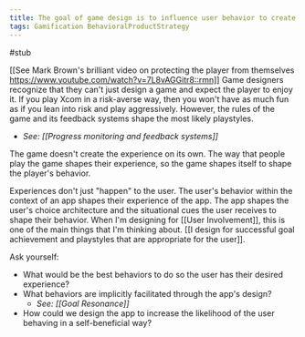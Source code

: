 ```yaml
---
title: The goal of game design is to influence user behavior to create an intended experience
tags: Gamification BehavioralProductStrategy
---
```

#stub

[[See Mark Brown's brilliant video on protecting the player from themselves https://www.youtube.com/watch?v=7L8vAGGitr8::rmn]] Game designers recognize that they can't just design a game and expect the player to enjoy it. If you play Xcom in a risk-averse way, then you won't have as much fun as if you lean into risk and play aggressively. However, the rules of the game and its feedback systems shape the most likely playstyles.
* *See: [[Progress monitoring and feedback systems]]*

The game doesn't create the experience on its own. The way that people play the game shapes their experience, so the game shapes itself to shape the player's behavior.

Experiences don't just "happen" to the user. The user's behavior within the context of an app shapes their experience of the app. The app shapes the user's choice architecture and the situational cues the user receives to shape their behavior. When I'm designing for [[User Involvement]], this is one of the main things that I'm thinking about. [[I design for successful goal achievement and playstyles that are appropriate for the user]].

Ask yourself:
* What would be the best behaviors to do so the user has their desired experience?
* What behaviors are implicitly facilitated through the app's design?
	* *See: [[Goal Resonance]]*
* How could we design the app to increase the likelihood of the user behaving in a self-beneficial way?